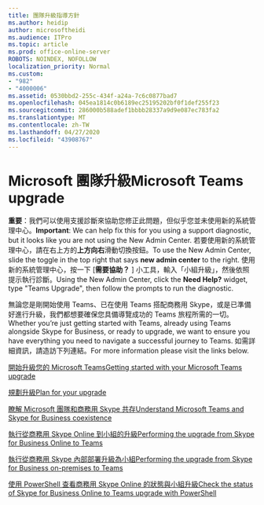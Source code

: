 ```yaml
---
title: 團隊升級指導方針
ms.author: heidip
author: microsoftheidi
ms.audience: ITPro
ms.topic: article
ms.prod: office-online-server
ROBOTS: NOINDEX, NOFOLLOW
localization_priority: Normal
ms.custom:
- "982"
- "4000006"
ms.assetid: 0530bbd2-255c-434f-a24a-7c6c0877bad7
ms.openlocfilehash: 045ea1814c0b6189ec25195202bf0f1def255f23
ms.sourcegitcommit: 286000b588adef1bbbb28337a9d9e087ec783fa2
ms.translationtype: MT
ms.contentlocale: zh-TW
ms.lasthandoff: 04/27/2020
ms.locfileid: "43908767"
---
```

# <a name="microsoft-teams-upgrade"></a><span data-ttu-id="2d06f-102">Microsoft 團隊升級</span><span class="sxs-lookup"><span data-stu-id="2d06f-102">Microsoft Teams upgrade</span></span>

<span data-ttu-id="2d06f-103">**重要**：我們可以使用支援診斷來協助您修正此問題，但似乎您並未使用新的系統管理中心。</span><span class="sxs-lookup"><span data-stu-id="2d06f-103">**Important**: We can help fix this for you using a support diagnostic, but it looks like you are not using the New Admin Center.</span></span> <span data-ttu-id="2d06f-104">若要使用新的系統管理中心，請在右上方的**上方向右**滑動切換按鈕。</span><span class="sxs-lookup"><span data-stu-id="2d06f-104">To use the New Admin Center, slide the toggle in the top right that says **new admin center** to the right.</span></span> <span data-ttu-id="2d06f-105">使用新的系統管理中心，按一下 [**需要協助？** ] 小工具，輸入「小組升級」，然後依照提示執行診斷。</span><span class="sxs-lookup"><span data-stu-id="2d06f-105">Using the New Admin Center, click the **Need Help?** widget, type "Teams Upgrade", then follow the prompts to run the diagnostic.</span></span>

<span data-ttu-id="2d06f-106">無論您是剛開始使用 Teams、已在使用 Teams 搭配商務用 Skype，或是已準備好進行升級，我們都想要確保您具備導覽成功的 Teams 旅程所需的一切。</span><span class="sxs-lookup"><span data-stu-id="2d06f-106">Whether you’re just getting started with Teams, already using Teams alongside Skype for Business, or ready to upgrade, we want to ensure you have everything you need to navigate a successful journey to Teams.</span></span> <span data-ttu-id="2d06f-107">如需詳細資訊，請造訪下列連結。</span><span class="sxs-lookup"><span data-stu-id="2d06f-107">For more information please visit the links below.</span></span>

[<span data-ttu-id="2d06f-108">開始升級您的 Microsoft Teams</span><span class="sxs-lookup"><span data-stu-id="2d06f-108">Getting started with your Microsoft Teams upgrade</span></span>](https://docs.microsoft.com/MicrosoftTeams/upgrade-start-here)

[<span data-ttu-id="2d06f-109">規劃升級</span><span class="sxs-lookup"><span data-stu-id="2d06f-109">Plan for your upgrade</span></span>](https://docs.microsoft.com/MicrosoftTeams/upgrade-plan-journey)

[<span data-ttu-id="2d06f-110">瞭解 Microsoft 團隊和商務用 Skype 共存</span><span class="sxs-lookup"><span data-stu-id="2d06f-110">Understand Microsoft Teams and Skype for Business coexistence</span></span>](https://docs.microsoft.com/MicrosoftTeams/teams-and-skypeforbusiness-coexistence-and-interoperability)

[<span data-ttu-id="2d06f-111">執行從商務用 Skype Online 到小組的升級</span><span class="sxs-lookup"><span data-stu-id="2d06f-111">Performing the upgrade from Skype for Business Online to Teams</span></span>](https://docs.microsoft.com/MicrosoftTeams/upgrade-to-teams-execute-skypeforbusinessonline)

[<span data-ttu-id="2d06f-112">執行從商務用 Skype 內部部署升級為小組</span><span class="sxs-lookup"><span data-stu-id="2d06f-112">Performing the upgrade from Skype for Business on-premises to Teams</span></span>](https://docs.microsoft.com/MicrosoftTeams/upgrade-to-teams-execute-skypeforbusinesshybridonprem)
 
[<span data-ttu-id="2d06f-113">使用 PowerShell 查看商務用 Skype Online 的狀態與小組升級</span><span class="sxs-lookup"><span data-stu-id="2d06f-113">Check the status of Skype for Business Online to Teams upgrade with PowerShell</span></span>](https://docs.microsoft.com/powershell/module/skype/get-csteamsupgradestatus?view=skype-ps)